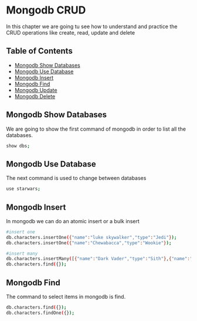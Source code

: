 # Mongodb CRUD
In this chapter we are going tu see how to understand and practice the CRUD operations like create, read, update and delete

## Table of Contents
* [Mongodb Show Databases](#mongodb_show_databases)
* [Mongodb Use Database](#mongodb_use_database)
* [Mongodb Insert](#mongodb_insert)
* [Mongodb Find](#mongodb_find)
* [Mongodb Update](#mongodb_update)
* [Mongodb Delete](#mongodb_delete)

## Mongodb Show Databases
We are going to show the first command of mongodb in order to list all the databases.

```sh
show dbs;
```

## Mongodb Use Database
The next command is used to change between databases

```sh
use starwars;
```

## Mongodb Insert
In mongodb we can do an atomic insert or a bulk insert

```sh
#insert one
db.characters.insertOne({"name":"luke skywalker","type":"Jedi"});
db.characters.insertOne({"name":"Chewabacca","type":"Wookie"});

#insert many
db.characters.insertMany([{"name":"Dark Vader","type":"Sith"},{"name":"C3PO","type":"Robot"}]);
db.characters.find({});
```

## Mongodb Find
The command to select items in mongodb is find.

```sh
db.characters.find({});
db.characters.findOne({});
```